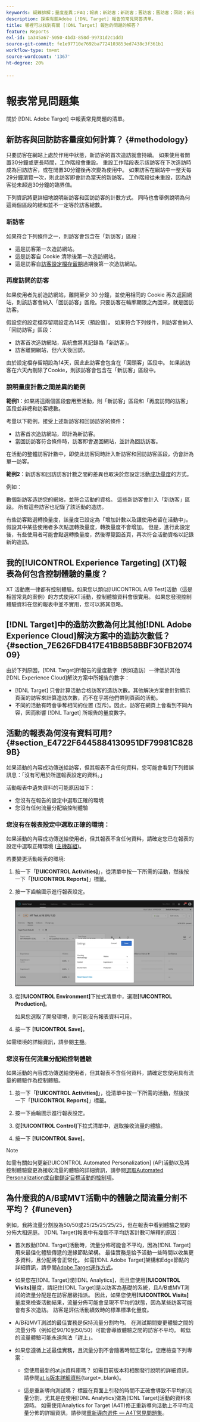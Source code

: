 ```yaml
---
keywords: 疑難排解；量度差異；FAQ；報表；新訪客；新訪客；舊訪客；舊訪客；回訪；新造訪
description: 探索有關Adobe [!DNL Target] 報告的常見問答清單。
title: 哪裡可以找到有關 [!DNL Target] 報告的問題的解答？
feature: Reports
exl-id: 1a345a67-5050-4bd3-858d-99731d2c1dd3
source-git-commit: fe1e97710e7692ba7724103853ed7438c3f361b1
workflow-type: tm+mt
source-wordcount: '1367'
ht-degree: 20%

---
```


# 報表常見問題集

關於 [!DNL Adobe Target] 中報表常見問題的清單。

## 新訪客與回訪訪客量度如何計算？ {#methodology}

只要訪客在網站上處於作用中狀態，新訪客的首次造訪就會持續。
如果使用者閒置30分鐘或更長時間，工作階段會重設。 重設工作階段表示該訪客在下次造訪時成為回訪訪客，或在閒置30分鐘後再次變為使用中。
如果訪客在網站中一整天每29分鐘瀏覽一次，則此訪客即會計為當天的新訪客。 工作階段從未重設，因為訪客從未超過30分鐘的臨界值。

下列資訊將更詳細地說明新訪客和回訪訪客的計數方式。 同時也會舉例說明為何這兩個區段的總和並不一定等於訪客總數。

### 新訪客

如果符合下列條件之一，則訪客會包含在「新訪客」區段：

* 這是訪客第一次造訪網站。
* 這是訪客自 Cookie 清除後第一次造訪網站。
* 這是訪客自[訪客設定檔存留期](/help/main/c-target/c-visitor-profile/visitor-profile-lifetime.md)過期後第一次造訪網站。

### 再度訪問的訪客

如果使用者先前造訪網站，離開至少 30 分鐘，並使用相同的 Cookie 再次返回網站，則該訪客會納入「回訪訪客」區段。只要訪客在輪廓期限之內回來，就是回訪訪客。

假設您的設定檔存留期設定為14天（預設值）。 如果符合下列條件，則訪客會納入「回訪訪客」區段：

* 訪客首次造訪網站，系統會將其記錄為「新訪客」。
* 訪客離開網站，但六天後回訪。

由於設定檔存留期設為14天，因此此訪客會包含在「回頭客」區段中。 如果該訪客在六天內刪除了Cookie，則該訪客會包含在「新訪客」區段中。

### 說明量度計數之間差異的範例

**範例1**：如果將這兩個區段套用至活動，則「新訪客」區段和「再度訪問的訪客」區段並非總和訪客總數。

考量以下範例，接受上述新訪客和回訪訪客的條件：

* 訪客首次造訪網站，即計為新訪客。
* 當回訪訪客符合條件時，訪客即會返回網站，並計為回訪訪客。

在活動的整體訪客計數中，即使此訪客同時計入新訪客和回訪訪客區段，仍會計為單一訪客。

**範例2**：新訪客和回訪訪客計數之間的差異也取決於您設定活動[成功量度](/help/main/c-activities/r-success-metrics/success-metrics.md)的方式。

例如：

數個新訪客造訪您的網站，並符合活動的資格。 這些新訪客會計入「新訪客」區段。 所有這些訪客也記錄了該活動的造訪。

有些訪客點選轉換量度，該量度已設定為「增加計數以及讓使用者留在活動中」。 假設其中某些使用者多次點選轉換量度，轉換量度不會增加。 但是，進行此設定後，有些使用者可能會點選轉換量度，然後導覽回首頁，再次符合活動資格以記錄新的造訪。

## 我的[!UICONTROL Experience Targeting] (XT)報表為何包含控制體驗的量度？

XT 活動應一律都有控制體驗。如果您以類似[!UICONTROL A/B Test]活動（這是相當常見的案例）的方式使用XT活動，控制體驗資料會很實用。 如果您發現控制體驗資料在您的報表中並不實用，您可以將其忽略。

## [!DNL Target]中的造訪次數為何比其他[!DNL Adobe Experience Cloud]解決方案中的造訪次數低？ {#section_7E626FDB417E41B8B58BBF30FB207409}

由於下列原因，[!DNL Target]所報告的量度數字（例如造訪）一律低於其他[!DNL Experience Cloud]解決方案中所報告的數字：

* [!DNL Target] 只會計算活動合格訪客的造訪次數。其他解決方案會針對顯示頁面的訪客來計算造訪次數，而不在乎將他們帶到頁面的活動。
* 不同的活動有時會爭奪相同的位置 (互斥)。因此，訪客在網頁上會看到不同內容，因而影響 [!DNL Target] 所報告的量度數字。

## 活動的報表為何沒有資料可用? {#section_E4722F6445884130951DF79981C8289B}

如果活動的內容成功傳送給訪客，但其報表不含任何資料，您可能會看到下列錯誤訊息：「沒有可用於所選報表設定的資料。」

活動報表中遺失資料的可能原因如下：

* 您沒有在報告的設定中選取正確的環境
* 您沒有任何流量分配給控制體驗

### 您沒有在報表設定中選取正確的環境：

如果活動的內容成功傳送給使用者，但其報表不含任何資料，請確定您已在報表的設定中選取正確環境 ([主機群組](/help/main/administrating-target/hosts.md))。

若要變更活動報表的環境:

1. 按一下「**[!UICONTROL Activities]**」，從清單中按一下所需的活動，然後按一下「**[!UICONTROL Reports]**」標籤。
1. 按一下齒輪圖示進行報表設定。

   ![A/B 設定對話方塊](/help/main/c-reports/c-report-settings/assets/ab_settings_dialog.png)

1. 從&#x200B;**[!UICONTROL Environment]**&#x200B;下拉式清單中，選取&#x200B;**[!UICONTROL Production]**。

   如果您選取了開發環境，則可能沒有報表資料可用。

1. 按一下 **[!UICONTROL Save]**。

如需環境的詳細資訊，請參閱[主機](/help/main/administrating-target/hosts.md#concept_516BB01EBFBD4449AB03940D31AEB66E)。

### 您沒有任何流量分配給控制體驗

如果活動的內容成功傳送給使用者，但其報表不含任何資料，請確定您使用具有流量的體驗作為控制體驗。

1. 按一下「**[!UICONTROL Activities]**」，從清單中按一下所需的活動，然後按一下「**[!UICONTROL Reports]**」標籤。
1. 按一下齒輪圖示進行報表設定。

1. 從&#x200B;**[!UICONTROL Control]**&#x200B;下拉式清單中，選取接收流量的體驗。

1. 按一下 **[!UICONTROL Save]**。

>[!NOTE]
>
>如需有關如何更新[!UICONTROL Automated Personalization] (AP)活動以及將控制體驗變更為接收流量的體驗的詳細資訊，請參閱[選取Automated Personalization或自動鎖定目標活動的控制項](/help/main/c-activities/t-automated-personalization/experience-as-control.md)。


## 為什麼我的A/B或MVT活動中的體驗之間流量分割不平均？ {#uneven}

例如，我將流量分割設為50/50或25/25/25/25/25，但在報表中看到體驗之間的分佈大相逕庭。 [!DNL Target]報表中有幾個不平均訪客計數可解釋的原因：

* 首次啟動[!DNL Target]活動時，流量分佈可能會不平均，因為[!DNL Target]用來最佳化體驗傳遞的邊緣節點架構。 最佳實務是給予活動一些時間以收集更多資料，且分配將會正常化。 如需[!DNL Adobe Target]架構和Edge節點的詳細資訊，請參閱[Adobe Target運作方式](/help/main/c-intro/how-target-works.md)。
* 如果您在[!DNL Target]或[!DNL Analytics]，而且您使用&#x200B;**[!UICONTROL Visits]**&#x200B;量度，請記住[!DNL Target]是以訪客為基礎的系統，且A/B或MVT測試的流量分配是在訪客層級指派。 因此，如果您使用&#x200B;**[!UICONTROL Visits]**&#x200B;量度來檢查活動結果，流量分佈可能會呈現不平均的狀態，因為某些訪客可能會有多次造訪。 訪客是評估活動績效時的標準標準化量度。
* A/B和MVT測試的最佳實務是保持流量分割均勻。 在測試期間變更體驗之間的流量分佈（例如從90/10到50/50）可能會導致體驗之間的訪客不平均。 較低的流量體驗可能永遠無法「趕上」。
* 如果您遵循上述最佳實務，且流量分割不會隨著時間正常化，您應檢查下列專案：

   * 您使用最新的at.js資料庫嗎？ 如需目前版本和相關發行說明的詳細資訊，請參閱[at.js版本詳細資料](https://experienceleague.adobe.com/docs/target-dev/developer/client-side/at-js-implementation/target-atjs-versions.html?lang=zh-Hant){target=_blank}。

   * 這是重新導向測試嗎？ 標籤在頁面上引發的時間不正確會導致不平均的流量分割，尤其是在使用[!DNL Analytics]做為[!DNL Target]活動的資料來源時。 如需使用Analytics for Target (A4T)修正重新導向活動上不平均流量分佈的詳細資訊，請參閱[重新導向選件 — A4T常見問題集](/help/main/c-integrating-target-with-mac/a4t/r-a4t-faq/a4t-faq-redirect-offers.md)。
